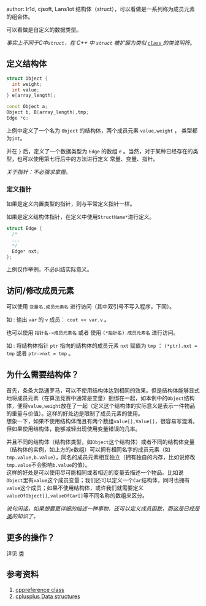 author: Ir1d, cjsoft, Lans1ot
结构体（struct），可以看做是一系列称为成员元素的组合体。

可以看做是自定义的数据类型。

_事实上不同于C中`struct`，在 C++ 中 `struct` 被扩展为类似 [ `class` ](./class.md) 的类说明符_。

## 定义结构体

```cpp
struct Object {
  int weight;
  int value;
} e[array_length];

const Object a;
Object b, B[array_length],tmp;
Edge *c;
```

上例中定义了一个名为 `Object` 的结构体，两个成员元素 `value,weight` ， 类型都为`int`。

并在 `}` 后，定义了一个数据类型为 `Edge` 的数组 `e` 。当然，对于某种已经存在的类型，也可以使用第七行后中的方法进行定义 常量、变量、指针。

_关于指针：不必强求掌握。_    

### 定义指针

如果是定义内置类型的指针，则与平常定义指针一样。

如果是定义结构体指针，在定义中使用`StructName*`进行定义。

```cpp
struct Edge {
  /*
  ...
  */
  Edge* nxt;
};
```

上例仅作举例，不必纠结实际意义。

## 访问/修改成员元素

可以使用 `变量名.成员元素名` 进行访问（其中双引号不写入程序，下同）。

如 : 输出 `var` 的 `v` 成员： `cout << var.v` 。

也可以使用 `指针名->成员元素名` 或者 使用 `(*指针名).成员元素名` 进行访问。

如 : 将结构体指针 `ptr` 指向的结构体的成员元素 `nxt` 赋值为 `tmp` ： `(*ptr).nxt = tmp` 或者 `ptr->nxt = tmp` 。

## 为什么需要结构体？

首先，条条大路通罗马，可以不使用结构体达到相同的效果。但是结构体能够显式地将成员元素（在算法竞赛中通常是变量）捆绑在一起，如本例中的`Object`结构体，便将`value,weight`放在了一起（定义这个结构体的实际意义是表示一件物品的重量与价值）。这样的好处边是限制了成员元素的使用。     
想象一下，如果不使用结构体而且有两个数组`value[],Value[]`，很容易写混淆。但如果使用结构体，能够减轻出现使用变量错误的几率。

并且不同的结构体（结构体类型，如`Object`这个结构体）或者不同的结构体变量（结构体的实例，如上方的`e`数组）可以拥有相同名字的成员元素（如`tmp.value,b.value`），同名的成员元素相互独立（拥有独自的内存，比如说修改`tmp.value`不会影响`b.value`的值）。    
这样的好处是可以使用尽可能相同或者相近的变量去描述一个物品。比如说`Object`里有`value`这个成员变量；我们还可以定义一个`Car`结构体，同时也拥有`value`这个成员；如果不使用结构体，或许我们就需要定义`valueOfObject[],valueOfCar[]`等不同名称的数组来区分。

_说句闲话，如果想要更详细的描述一种事物，还可以定义成员函数，而这是已经是[类](./class.md)的知识了。_

## 更多的操作？

详见 [类](./class.md) 

## 参考资料

1.   [cppreference class](https://zh.cppreference.com/w/cpp/language/class) 
2.   [cplusplus Data structures](http://www.cplusplus.com/doc/tutorial/structures/) 
